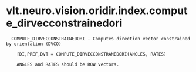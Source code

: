 # vlt.neuro.vision.oridir.index.compute_dirvecconstrainedori

```
  COMPUTE_DIRVECCONSTRAINEDORI - Computes direction vector constrained by orientation (DVCO)
 
    [DI,PREF,DV] = COMPUTE_DIRVECCONSTRANEDORI(ANGLES, RATES)
 
    ANGLES and RATES should be ROW vectors.

```
